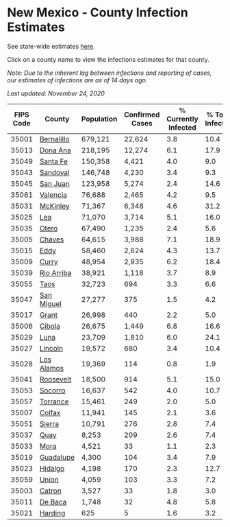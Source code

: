 # New Mexico - County Infection Estimates

See state-wide estimates [here](/infections/us-nm).

Click on a county name to view the infections estimates for that county.

*Note: Due to the inherent lag between infections and reporting of cases, our estimates of infections are as of 14 days ago.*

*Last updated: November 24, 2020*

|   FIPS Code |                   County |   Population |   Confirmed Cases |   % Currently Infected |   % Total Infected |
|-------------|--------------------------|--------------|-------------------|------------------------|--------------------|
|       35001 | [Bernalillo](bernalillo) |      679,121 |            22,624 |                    3.8 |               10.4 |
|       35013 |     [Dona Ana](dona-ana) |      218,195 |            12,274 |                    6.1 |               17.9 |
|       35049 |     [Santa Fe](santa-fe) |      150,358 |             4,421 |                    4.0 |                9.0 |
|       35043 |     [Sandoval](sandoval) |      146,748 |             4,230 |                    3.4 |                9.3 |
|       35045 |     [San Juan](san-juan) |      123,958 |             5,274 |                    2.4 |               14.6 |
|       35061 |     [Valencia](valencia) |       76,688 |             2,465 |                    4.2 |                9.5 |
|       35031 |     [McKinley](mckinley) |       71,367 |             6,348 |                    4.6 |               31.2 |
|       35025 |               [Lea](lea) |       71,070 |             3,714 |                    5.1 |               16.0 |
|       35035 |           [Otero](otero) |       67,490 |             1,235 |                    2.4 |                5.6 |
|       35005 |         [Chaves](chaves) |       64,615 |             3,988 |                    7.1 |               18.9 |
|       35015 |             [Eddy](eddy) |       58,460 |             2,624 |                    4.3 |               13.7 |
|       35009 |           [Curry](curry) |       48,954 |             2,935 |                    6.2 |               18.4 |
|       35039 | [Rio Arriba](rio-arriba) |       38,921 |             1,118 |                    3.7 |                8.9 |
|       35055 |             [Taos](taos) |       32,723 |               694 |                    3.3 |                6.6 |
|       35047 | [San Miguel](san-miguel) |       27,277 |               375 |                    1.5 |                4.2 |
|       35017 |           [Grant](grant) |       26,998 |               440 |                    2.2 |                5.0 |
|       35006 |         [Cibola](cibola) |       26,675 |             1,449 |                    6.8 |               16.6 |
|       35029 |             [Luna](luna) |       23,709 |             1,810 |                    6.0 |               24.1 |
|       35027 |       [Lincoln](lincoln) |       19,572 |               680 |                    3.4 |               10.4 |
|       35028 | [Los Alamos](los-alamos) |       19,369 |               114 |                    0.8 |                1.9 |
|       35041 |   [Roosevelt](roosevelt) |       18,500 |               914 |                    5.1 |               15.0 |
|       35053 |       [Socorro](socorro) |       16,637 |               542 |                    4.0 |               10.7 |
|       35057 |     [Torrance](torrance) |       15,461 |               249 |                    2.0 |                5.0 |
|       35007 |         [Colfax](colfax) |       11,941 |               145 |                    2.1 |                3.6 |
|       35051 |         [Sierra](sierra) |       10,791 |               276 |                    2.8 |                7.4 |
|       35037 |             [Quay](quay) |        8,253 |               209 |                    2.6 |                7.4 |
|       35033 |             [Mora](mora) |        4,521 |                33 |                    1.1 |                2.3 |
|       35019 |   [Guadalupe](guadalupe) |        4,300 |               104 |                    3.4 |                7.9 |
|       35023 |       [Hidalgo](hidalgo) |        4,198 |               170 |                    2.3 |               12.7 |
|       35059 |           [Union](union) |        4,059 |               103 |                    3.3 |                7.2 |
|       35003 |         [Catron](catron) |        3,527 |                33 |                    1.8 |                3.0 |
|       35011 |       [De Baca](de-baca) |        1,748 |                32 |                    4.8 |                5.8 |
|       35021 |       [Harding](harding) |          625 |                 5 |                    1.6 |                3.2 |